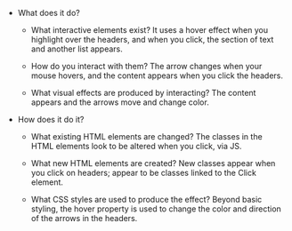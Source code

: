 * What does it do?  
  * What interactive elements exist?
  It uses a hover effect when you highlight over the headers, and when you click, the section of text and another list appears.

  * How do you interact with them?
  The arrow changes when your mouse hovers, and the content appears when you click the headers.

  * What visual effects are produced by interacting?
  The content appears and the arrows move and change color.

* How does it do it?
  * What existing HTML elements are changed?
  The classes in the HTML elements look to be altered when you click, via JS.

  * What new HTML elements are created?
  New classes appear when you click on headers; appear to be classes linked to the Click element.

  * What CSS styles are used to produce the effect?
  Beyond basic styling, the hover property is used to change the color and direction of the arrows in the headers.
